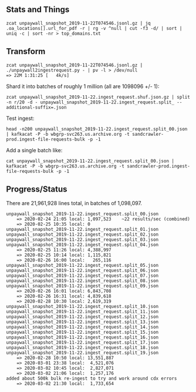 
## Stats and Things

    zcat unpaywall_snapshot_2019-11-22T074546.jsonl.gz | jq .oa_locations[].url_for_pdf -r | rg -v ^null | cut -f3 -d/ | sort | uniq -c | sort -nr > top_domains.txt

## Transform

    zcat unpaywall_snapshot_2019-11-22T074546.jsonl.gz | ./unpaywall2ingestrequest.py - | pv -l > /dev/null
    => 22M 1:31:25 [   4k/s]

Shard it into batches of roughly 1 million (all are 1098096 +/- 1):

    zcat unpaywall_snapshot_2019-11-22.ingest_request.shuf.json.gz | split -n r/20 -d - unpaywall_snapshot_2019-11-22.ingest_request.split_ --additional-suffix=.json

Test ingest:

    head -n200 unpaywall_snapshot_2019-11-22.ingest_request.split_00.json | kafkacat -P -b wbgrp-svc263.us.archive.org -t sandcrawler-prod.ingest-file-requests-bulk -p -1

Add a single batch like:

    cat unpaywall_snapshot_2019-11-22.ingest_request.split_00.json | kafkacat -P -b wbgrp-svc263.us.archive.org -t sandcrawler-prod.ingest-file-requests-bulk -p -1

## Progress/Status

There are 21,961,928 lines total, in batches of 1,098,097.

    unpaywall_snapshot_2019-11-22.ingest_request.split_00.json
        => 2020-02-24 21:05 local: 1,097,523    ~22 results/sec (combined)
        => 2020-02-25 10:35 local: 0
    unpaywall_snapshot_2019-11-22.ingest_request.split_01.json
    unpaywall_snapshot_2019-11-22.ingest_request.split_02.json
    unpaywall_snapshot_2019-11-22.ingest_request.split_03.json
    unpaywall_snapshot_2019-11-22.ingest_request.split_04.json
        => 2020-02-25 11:26 local: 4,388,997
        => 2020-02-25 10:14 local: 1,115,821
        => 2020-02-26 16:00 local:   265,116
    unpaywall_snapshot_2019-11-22.ingest_request.split_05.json
    unpaywall_snapshot_2019-11-22.ingest_request.split_06.json
    unpaywall_snapshot_2019-11-22.ingest_request.split_07.json
    unpaywall_snapshot_2019-11-22.ingest_request.split_08.json
    unpaywall_snapshot_2019-11-22.ingest_request.split_09.json
        => 2020-02-26 16:01 local: 6,843,708
        => 2020-02-26 16:31 local: 4,839,618
        => 2020-02-28 10:30 local: 2,619,319
    unpaywall_snapshot_2019-11-22.ingest_request.split_10.json
    unpaywall_snapshot_2019-11-22.ingest_request.split_11.json
    unpaywall_snapshot_2019-11-22.ingest_request.split_12.json
    unpaywall_snapshot_2019-11-22.ingest_request.split_13.json
    unpaywall_snapshot_2019-11-22.ingest_request.split_14.json
    unpaywall_snapshot_2019-11-22.ingest_request.split_15.json
    unpaywall_snapshot_2019-11-22.ingest_request.split_16.json
    unpaywall_snapshot_2019-11-22.ingest_request.split_17.json
    unpaywall_snapshot_2019-11-22.ingest_request.split_18.json
    unpaywall_snapshot_2019-11-22.ingest_request.split_19.json
        => 2020-02-28 10:50 local: 13,551,887
        => 2020-03-01 23:38 local:  4,521,076
        => 2020-03-02 10:45 local:  2,827,071
        => 2020-03-02 21:06 local:  1,257,176
    added about 500k bulk re-ingest to try and work around cdx errors
        => 2020-03-02 21:30 local:  1,733,654
